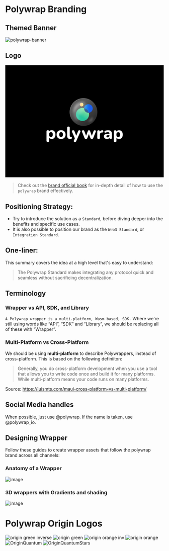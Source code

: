 # Polywrap Branding

## Themed Banner
![polywrap-banner](https://user-images.githubusercontent.com/12145726/140437007-d2b8c969-df29-4a43-906a-d5400b4394ac.png)

## Logo
![polywrap](./polywrap_ID_Originals/1-original_black_bg/polywrap_ID_Original_Black.jpg)  

> Check out the [brand official book](./Polywrap_Brandbook_public_2021.pdf) for in-depth detail of how to use the `polywrap` brand effectively.

## Positioning Strategy:
- Try to introduce the solution as a `Standard`, before diving deeper into the benefits and specific use cases.  
- It is also possible to position our brand as the `Web3 Standard`, or `Integration Standard`.  

## One-liner:
This summary covers the idea at a high level that's easy to understand:  
> The Polywrap Standard makes integrating any protocol quick and seamless without sacrificing decentralization.  

## Terminology

### Wrapper vs API, SDK, and Library
`A Polywrap wrapper is a multi-platform, Wasm based, SDK.`
Where we're still using words like “API”, “SDK” and “Library”, we should be replacing all of these with “Wrapper”.


### Multi-Platform vs Cross-Platform
We should be using **multi-platform** to describe Polywrappers, instead of cross-platform. This is based on the following definiiton:  
> Generally, you do cross-platform development when you use a tool that allows you to write code once and build it for many platforms. While multi-platform means your code runs on many platforms.  

Source: https://luismts.com/maui-cross-platform-vs-multi-platform/  


## Social Media handles

When possible, just use @polywrap. If the name is taken, use @polywrap_io.


## Designing  Wrapper

Follow these guides to create wrapper assets that follow the polywrap brand across all channels: 

### Anatomy of a Wrapper
![image](https://user-images.githubusercontent.com/12145726/163670308-6754a25d-1de0-4d62-b579-dc8719424cd7.png)

### 3D wrappers with Gradients and shading
![image](https://user-images.githubusercontent.com/12145726/163670277-0ba6bc97-d77e-4b9c-9b18-2f779b6ef4f6.png)


# Polywrap Origin Logos
![origin green inverse](https://user-images.githubusercontent.com/12145726/177427547-cdcbb0cb-a6cf-4853-9f37-8e0359598fd4.svg)
![origin green](https://user-images.githubusercontent.com/12145726/177427548-cab61755-4630-49db-a63b-da299a9de1a7.svg)
![origin orange inv](https://user-images.githubusercontent.com/12145726/177427551-53d65573-98b5-488a-932b-7fe27762668d.svg)
![origin orange](https://user-images.githubusercontent.com/12145726/177427553-ef3a910c-2bd1-4180-b55e-74973e15b4b5.svg)
![OriginQuantum](https://user-images.githubusercontent.com/12145726/177427555-ca30c47e-869f-4547-a9b8-ed2ce4d1eb30.svg)
![OriginQuantumStars](https://user-images.githubusercontent.com/12145726/177427557-30a3f292-730b-452a-900a-af9971681e41.svg)





